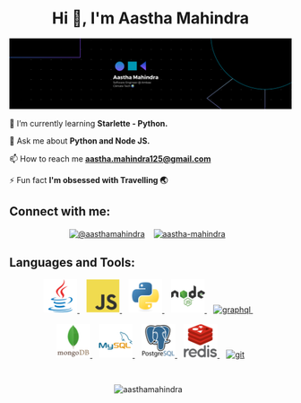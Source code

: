 <h1 align="center">Hi 👋, I'm Aastha Mahindra</h1>

<p align="center"><img src="./img.png" alt="aasthamahindra"/>

🌱 I’m currently learning **Starlette - Python.**

💬 Ask me about **Python and Node JS.**

📫 How to reach me **aastha.mahindra125@gmail.com**

⚡ Fun fact **I'm obsessed with Travelling 🌏**

<h2 align="left">Connect with me:</h2>
<p align="center">
<a href="https://hashnode.com/@aasthamahindra" target="blank"><img align="center" src="https://img.shields.io/badge/Hashnode-2962FF?style=for-the-badge&logo=hashnode&logoColor=white" alt="@aasthamahindra" height="40" /></a>
&nbsp&nbsp
<a href="https://linkedin.com/in/aastha-mahindra" target="blank"><img align="center" src="https://img.shields.io/badge/LinkedIn-0077B5?style=for-the-badge&logo=linkedin&logoColor=white" alt="aastha-mahindra" height="40" /></a> 
&nbsp&nbsp
<!-- <a href="https://www.leetcode.com/xyz" target="blank"><img align="center" src="https://img.shields.io/badge/LeetCode-000000?style=for-the-badge&logo=LeetCode&logoColor=#d16c06" alt="xyz" height="40" /></a> -->
</p>

<h2 align="left">Languages and Tools:</h2>
<p align="center"> <a href="https://www.java.com" target="_blank" rel="noreferrer"> <img src="https://raw.githubusercontent.com/devicons/devicon/master/icons/java/java-original.svg" alt="java" width="60" height="60"/> </a> 
&nbsp&nbsp
<a href="https://developer.mozilla.org/en-US/docs/Web/JavaScript" target="_blank" rel="noreferrer"> <img src="https://raw.githubusercontent.com/devicons/devicon/master/icons/javascript/javascript-original.svg" alt="javascript" width="60" height="60"/> </a> 
&nbsp&nbsp
<a href="https://www.python.org" target="_blank" rel="noreferrer"> <img src="https://raw.githubusercontent.com/devicons/devicon/master/icons/python/python-original.svg" alt="python" width="60" height="60"/> </a> 
&nbsp&nbsp
<a href="https://nodejs.org" target="_blank" rel="noreferrer"> <img src="https://raw.githubusercontent.com/devicons/devicon/master/icons/nodejs/nodejs-original-wordmark.svg" alt="nodejs" width="60" height="60"/> </a> 
&nbsp&nbsp
<a href="https://graphql.org" target="_blank" rel="noreferrer"> <img src="https://www.vectorlogo.zone/logos/graphql/graphql-icon.svg" alt="graphql" width="60" height="60"/> </a> 
&nbsp&nbsp
<br>
<br>
<a href="https://www.mongodb.com/" target="_blank" rel="noreferrer"> <img src="https://raw.githubusercontent.com/devicons/devicon/master/icons/mongodb/mongodb-original-wordmark.svg" alt="mongodb" width="60" height="60"/> </a> 
&nbsp&nbsp
<a href="https://www.mysql.com/" target="_blank" rel="noreferrer"> <img src="https://raw.githubusercontent.com/devicons/devicon/master/icons/mysql/mysql-original-wordmark.svg" alt="mysql" width="60" height="60"/> </a> 
&nbsp&nbsp
<a href="https://www.postgresql.org" target="_blank" rel="noreferrer"> <img src="https://raw.githubusercontent.com/devicons/devicon/master/icons/postgresql/postgresql-original-wordmark.svg" alt="postgresql" width="60" height="60"/> </a> 
&nbsp&nbsp
<a href="https://redis.io" target="_blank" rel="noreferrer"> <img src="https://raw.githubusercontent.com/devicons/devicon/master/icons/redis/redis-original-wordmark.svg" alt="redis" width="60" height="60"/> </a> 
&nbsp&nbsp
<a href="https://git-scm.com/" target="_blank" rel="noreferrer"> <img src="https://www.vectorlogo.zone/logos/git-scm/git-scm-icon.svg" alt="git" width="60" height="60"/> </a> 
</p>
<br>

<p align="center"><img src="https://github-readme-stats.vercel.app/api/top-langs?username=aasthamahindra&show_icons=true&locale=en&layout=compact" alt="aasthamahindra" />
&nbsp;
<!-- <img src="https://github-readme-stats.vercel.app/api?username=aasthamahindra&show_icons=true&locale=en" alt="aasthamahindra" /> </p> -->

<!--<p align="center"><img src="https://github-readme-streak-stats.herokuapp.com/?user=aasthamahindra&" alt="aasthamahindra" /></p> -->
